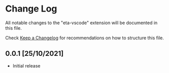 # Change Log

All notable changes to the "eta-vscode" extension will be documented in this file.

Check [Keep a Changelog](http://keepachangelog.com/) for recommendations on how to structure this file.

## 0.0.1 [25/10/2021]

- Initial release
